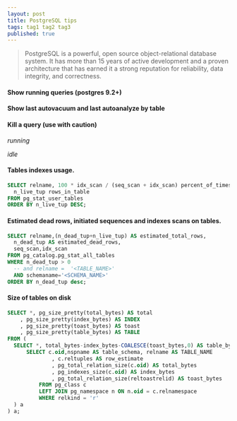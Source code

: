 ```yaml
---
layout: post
title: PostgreSQL tips
tags: tag1 tag2 tag3
published: true
---
```


> PostgreSQL is a powerful, open source object-relational database system.
> It has more than 15 years of active development and a proven architecture
> that has earned it a strong reputation for reliability, data integrity, and correctness.

#### Show running queries (postgres 9.2+)

<script src="https://gist.github.com/areguig/b53bb7aae772ef085ff1f99f4faff802.js"></script>

#### Show last autovacuum and last autoanalyze by table

<script src="https://gist.github.com/areguig/e05223704c9e1c14a84aaf7beb569f61.js"></script>

#### Kill a query (use with caution)
_running_

<script src="https://gist.github.com/areguig/445441609df4ac866a02176aceec807e.js"></script>

_idle_

<script src="https://gist.github.com/areguig/9bcdfff8be856a32e194b17603cc9b42.js"></script>

#### Tables indexes usage.

```sql
SELECT relname, 100 * idx_scan / (seq_scan + idx_scan) percent_of_times_index_used,
  n_live_tup rows_in_table
FROM pg_stat_user_tables
ORDER BY n_live_tup DESC;
```

#### Estimated dead rows, initiated sequences and indexes scans on tables.

```sql
SELECT relname,(n_dead_tup+n_live_tup) AS estimated_total_rows,
  n_dead_tup AS estimated_dead_rows,
  seq_scan,idx_scan
FROM pg_catalog.pg_stat_all_tables
WHERE n_dead_tup > 0  
  -- and relname =  '<TABLE_NAME>'
  AND schemaname='<SCHEMA_NAME>'
ORDER BY n_dead_tup desc;
```

#### Size of tables on disk

``` sql
SELECT *, pg_size_pretty(total_bytes) AS total
    , pg_size_pretty(index_bytes) AS INDEX
    , pg_size_pretty(toast_bytes) AS toast
    , pg_size_pretty(table_bytes) AS TABLE
FROM (
  SELECT *, total_bytes-index_bytes-COALESCE(toast_bytes,0) AS table_bytes FROM (
      SELECT c.oid,nspname AS table_schema, relname AS TABLE_NAME
              , c.reltuples AS row_estimate
              , pg_total_relation_size(c.oid) AS total_bytes
              , pg_indexes_size(c.oid) AS index_bytes
              , pg_total_relation_size(reltoastrelid) AS toast_bytes
          FROM pg_class c
          LEFT JOIN pg_namespace n ON n.oid = c.relnamespace
          WHERE relkind = 'r'
  ) a
) a;
```

